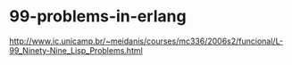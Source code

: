 # 99-problems-in-erlang
http://www.ic.unicamp.br/~meidanis/courses/mc336/2006s2/funcional/L-99_Ninety-Nine_Lisp_Problems.html
